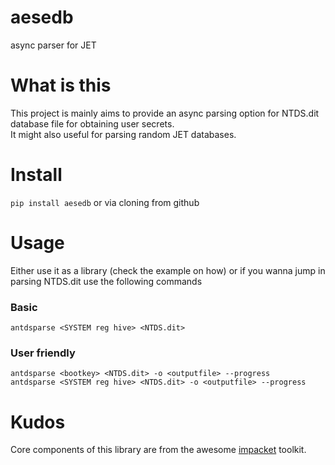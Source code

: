 # aesedb
async parser for JET

# What is this
This project is mainly aims to provide an async parsing option for NTDS.dit database file for obtaining user secrets.  
It might also useful for parsing random JET databases.

# Install
`pip install aesedb` or via cloning from github

# Usage
Either use it as a library (check the example on how) or if you wanna jump in parsing NTDS.dit use the following commands  

### Basic
`antdsparse <SYSTEM reg hive> <NTDS.dit>`
### User friendly
`antdsparse <bootkey> <NTDS.dit> -o <outputfile> --progress`  
`antdsparse <SYSTEM reg hive> <NTDS.dit> -o <outputfile> --progress`  

# Kudos
Core components of this library are from the awesome [impacket](https://github.com/SecureAuthCorp/impacket) toolkit.